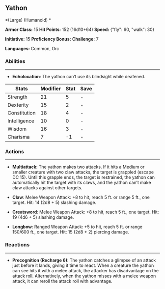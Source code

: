 ## Yathon
*(Large) (Humanoid) *

**Armor Class:** 15
**Hit Points:** 152 (16d10+64)
**Speed:** {"fly": 60, "walk": 30}

**Initiative:** 15
**Proficiency Bonus:**
**Challenge:** 7

**Languages:** Common, Orc

### Abilities
 --- 
- **Echolocation**: The yathon can’t use its blindsight while deafened.



| Stats | Modifier | Stat | Save
| ---- | ---- | ---- | ---- |
| Strength | 21 | 5 | - |
| Dexterity | 15 | 2 | - |
| Constitution | 18 | 4 | - |
| Intelligence | 10 | 0 | - |
| Wisdom | 16 | 3 | - |
| Charisma | 7 | -1 | - |

### Actions
 --- 
- **Multiattack**: The yathon makes two attacks. If it hits a Medium or smaller creature with two claw attacks, the target is grappled (escape DC 15). Until this grapple ends, the target is restrained, the yathon can automatically hit the target with its claws, and the yathon can’t make claw attacks against other targets.

- **Claw**: Melee Weapon Attack: +8 to hit, reach 5 ft. or range 5 ft., one target. Hit: 14 (2d8 + 5) slashing damage.

- **Greatsword**: Melee Weapon Attack: +8 to hit, reach 5 ft., one target. Hit: 19 (4d6 + 5) slashing damage.

- **Longbow**: Ranged Weapon Attack: +5 to hit, reach 5 ft. or range 150/600 ft., one target. Hit: 15 (2d8 + 2) piercing damage.

### Reactions
 --- 
- **Precognition (Recharge 6)**: The yathon catches a glimpse of an attack just before it lands, giving it time to react. When a creature the yathon can see hits it with a melee attack, the attacker has disadvantage on the attack roll. Alternatively, when the yathon misses with a melee weapon attack, it can reroll the attack roll with advantage.

